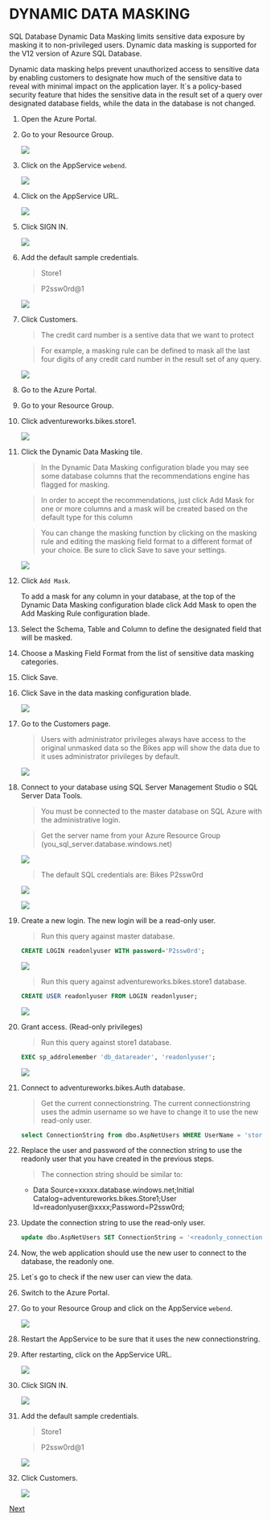 # DYNAMIC DATA MASKING

SQL Database Dynamic Data Masking limits sensitive data exposure by masking it to non-privileged users. Dynamic data masking is supported for the V12 version of Azure SQL Database. 

Dynamic data masking helps prevent unauthorized access to sensitive data by enabling customers to designate how much of the sensitive data to reveal with minimal impact on the application layer. It´s a policy-based security feature that hides the sensitive data in the result set of a query over designated database fields, while the data in the database is not changed. 


1. Open the Azure Portal.
1. Go to your Resource Group.

    ![](img/image2.jpg)

1. Click on the AppService `webend`.

    ![](img/image9.jpg)

1. Click on the AppService URL.

    ![](img/image114.jpg)

1. Click SIGN IN.

    ![](img/image115.jpg)

1. Add the default sample credentials.

    > Store1 
    
    > P2ssw0rd@1 

    ![](img/image116.jpg)

1. Click Customers. 

    > The credit card number is a sentive data that we want to protect

    > For example, a masking rule can be defined to mask all the last four digits of any credit card number in the result set of any query.  

    ![](img/image117.jpg)

1. Go to the Azure Portal. 
1. Go to your Resource Group. 
1. Click adventureworks.bikes.store1. 

    ![](img/image118.jpg)

1. Click the Dynamic Data Masking tile. 

    > In the Dynamic Data Masking configuration blade you may see some database columns that the recommendations engine has flagged for masking. 

    > In order to accept the recommendations, just click Add Mask for one or more columns and a mask will be created based on the default type for this column

    > You can change the masking function by clicking on the masking rule and editing the masking field format to a different format of your choice. Be sure to click Save to save your settings. 

    ![](img/image119.jpg)

1. Click `Add Mask`.

    To add a mask for any column in your database, at the top of the Dynamic Data Masking configuration blade click Add Mask to open the Add Masking Rule configuration blade. 

1. Select the Schema, Table and Column to define the designated field that will be masked.
1. Choose a Masking Field Format from the list of sensitive data masking categories.

1. Click Save.
1. Click Save in the data masking configuration blade.

    ![](img/image120.jpg)

1. Go to the Customers page.

    > Users with administrator privileges always have access to the original unmasked data so the Bikes app will show the data due to it uses administrator privileges by default.  

    ![](img/image117.jpg)

1. Connect to your database using SQL Server Management Studio o SQL Server Data Tools.

    > You must be connected to the master database on SQL Azure with the administrative login. 

    > Get the server name from your Azure Resource Group (you_sql_server.database.windows.net)

    ![](img/image2.png)

    > The default SQL credentials are: 
        Bikes 
        P2ssw0rd 

    ![](img/image3.png)

    ![](img/image5.png)    

1. Create a new login. The new login will be a read-only user.

    > Run this query against master database.

    ```sql
    CREATE LOGIN readonlyuser WITH password='P2ssw0rd'; 
    ```

    ![](img/image4.png)

    > Run this query against adventureworks.bikes.store1 database.

    ```sql
    CREATE USER readonlyuser FROM LOGIN readonlyuser;
    ``` 

    ![](img/image6.png)

1. Grant access. (Read-only privileges)

    > Run this query against store1 database.    

    ```sql
    EXEC sp_addrolemember 'db_datareader', 'readonlyuser';
    ``` 

    ![](img/image6.png)    

1. Connect to adventureworks.bikes.Auth database.

    > Get the current connectionstring. The current connectionstring uses the admin username so we have to change it to use the new read-only user.

    ```sql
    select ConnectionString from dbo.AspNetUsers WHERE UserName = 'store1' 
    ```

1. Replace the user and password of the connection string to use the readonly user that you have created in the previous steps.

    > The connection string should be similar to:
    
    - Data Source=xxxxx.database.windows.net;Initial Catalog=adventureworks.bikes.Store1;User Id=readonlyuser@xxxx;Password=P2ssw0rd;

1. Update the connection string to use the read-only user.

    ```sql
    update dbo.AspNetUsers SET ConnectionString = '<readonly_connection_string>' WHERE UserName = 'store1'
    ``` 

1. Now, the web application should use the new user to connect to the database, the readonly one.

1. Let´s go to check if the new user can view the data.

1. Switch to the Azure Portal.

1. Go to your Resource Group and click on the AppService `webend`.

    ![](img/image9.jpg)

1. Restart the AppService to be sure that it uses the new connectionstring.

1. After restarting, click on the AppService URL.

    ![](img/image114.jpg)
       
1. Click SIGN IN.

    ![](img/image115.jpg)

1. Add the default sample credentials.

    > Store1 

    > P2ssw0rd@1 

    ![](img/image116.jpg)

1. Click Customers.

    ![](img/image121.jpg)

<a href="conclusion.md">Next</a>
